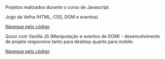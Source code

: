 Projetos realizados durante o curso de Javascript. <br>

Jogo da Velha (HTML, CSS, DOM e eventos) <br>

[Navegue pelo código](https://github.com/daianefsilveira/jogodavelha-e-quiz/tree/main/Jogo%20da%20Velha/js)

Quizz com Vanilla JS (Manipulação e eventos de DOM) - desenvolvimento de projeto responsivo tanto para desktop quanto para mobile.

[Navegue pelo código](https://github.com/daianefsilveira/jogodavelha-e-quiz/tree/main/Quiz/js)
